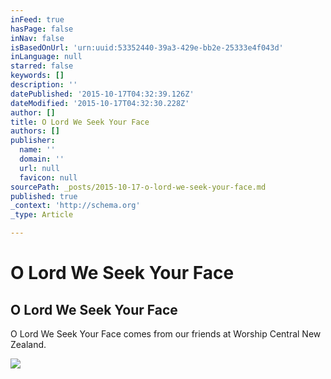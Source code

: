 ```yaml
---
inFeed: true
hasPage: false
inNav: false
isBasedOnUrl: 'urn:uuid:53352440-39a3-429e-bb2e-25333e4f043d'
inLanguage: null
starred: false
keywords: []
description: ''
datePublished: '2015-10-17T04:32:39.126Z'
dateModified: '2015-10-17T04:32:30.228Z'
author: []
title: O Lord We Seek Your Face
authors: []
publisher:
  name: ''
  domain: ''
  url: null
  favicon: null
sourcePath: _posts/2015-10-17-o-lord-we-seek-your-face.md
published: true
_context: 'http://schema.org'
_type: Article

---
```

# O Lord We Seek Your Face

<article style=""><h1>O Lord We Seek Your Face</h1><p>O Lord We Seek Your Face comes from our friends at Worship Central New Zealand.</p><img src="http://static.alpha.org.s3.amazonaws.com/worshipcentral/share_default.jpg" /></article>